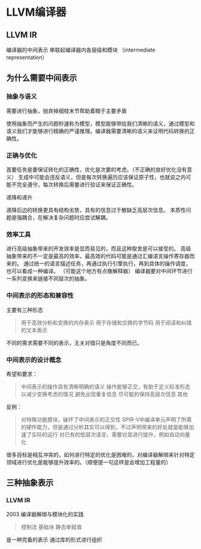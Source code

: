 # LLVM编译器

## LLVM IR

编译器的中间表示
串联起编译器内各层级和模块
（intermediate representation）

## 为什么需要中间表示

### 抽象与语义

需要进行抽象，抛弃掉细枝末节帮助着眼于主要矛盾

使用抽象而产生的问题秒速称为模型，模型能够带给我们清晰的语义，通过模型和语义我们才能够进行精确的严谨推理。编译器需要清晰的语义来证明代码转换的正确性。

### 正确与优化

首要任务是要保证转化的正确性，优化是次要的考虑。（不正确的良好优化没有意义）
生成中可能会违反语义，但是每次转换遍历应该保证原子性，也就说之内可能不完全遵守。每次转换后需要进行验证来保证正确性。

递降和递升

递降后边的转换更具有结构劣势，具有的信息过于散缺乏高层次信息。
本质性问题是强耦合，在解决复杂问题时应尝试解耦。

### 效率工具

进行高级抽象带来的开发效率是显而易见的，而且这种取舍是可以接受的。
高级抽象带来的不一定是最高的效率，最高效的代码可能是通过汇编语言操作寄存器而来的。
通过统一的语言描述任务，再通过执行引擎执行，再到具体的操作调度，也可以看成一种编译。
（可能这个地方有点像解释器）
编译器要对中间环节进行一系列变换来链接不同层次的抽象。

### 中间表示的形态和兼容性

主要有三种形态
>用于高效分析和变换的内存表示
>用于存储和交换的字节码
>用于阅读和纠错的文本表示

不同的需求需要不同的表示，无关对错只是角度不同而已。

### 中间表示的设计概念

希望和要求：
>中间表示的操作具有清晰明确的语义
>操作能够正交，有助于定义标准形态以减少变换考虑的情况
>避免出现重复信息
>尽可能的保持高层次信息
>其他

反例：
>对特殊功能模块，破坏了中间表示的正交性
>SPIR-V中编译单元声明了所需的硬件能力，但是通过分析其实可以得到，不过声明带来的好处就是能够加速了实际的运行
>对已有的低层次语言，需要对其进行提升，例如自动向量化

很多目标是相互冲突的，如何进行特定的优化是困难的，对编译器解绑来针对特定领域进行优化是能够提升效率的。（顺便提一句这样是会增加工程量的）

## 三种抽象表示

### LLVM IR
2003
编译器解绑与模块化的实践
>控制流
>基础块
>静态单赋值

是一种完备的表示
通过库的形式进行组织
